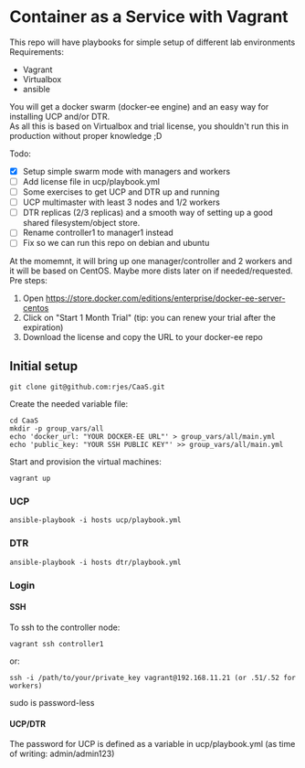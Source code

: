 # Container as a Service with Vagrant

This repo will have playbooks for simple setup of different lab environments
Requirements:
- Vagrant
- Virtualbox
- ansible

You will get a docker swarm (docker-ee engine) and an easy way for installing UCP and/or DTR.<br>
As all this is based on Virtualbox and trial license, you shouldn't run this in production without proper knowledge ;D<br>

Todo:
- [x] Setup simple swarm mode with managers and workers
- [ ] Add license file in ucp/playbook.yml
- [ ] Some exercises to get UCP and DTR up and running
- [ ] UCP multimaster with least 3 nodes and 1/2 workers
- [ ] DTR replicas (2/3 replicas) and a smooth way of setting up a good shared filesystem/object store.
- [ ] Rename controller1 to manager1 instead
- [ ] Fix so we can run this repo on debian and ubuntu

At the momemnt, it will bring up one manager/controller and 2 workers and it will be based on CentOS. Maybe more dists later on if needed/requested.
Pre steps:
1. Open https://store.docker.com/editions/enterprise/docker-ee-server-centos
2. Click on "Start 1 Month Trial" (tip: you can renew your trial after the expiration)
3. Download the license and copy the URL to your docker-ee repo

## Initial setup

```
git clone git@github.com:rjes/CaaS.git
```
Create the needed variable file:
```
cd CaaS
mkdir -p group_vars/all
echo 'docker_url: "YOUR DOCKER-EE URL"' > group_vars/all/main.yml
echo 'public_key: "YOUR SSH PUBLIC KEY"' >> group_vars/all/main.yml
``` 
Start and provision the virtual machines:
```
vagrant up
```
### UCP
```
ansible-playbook -i hosts ucp/playbook.yml
```
### DTR
```
ansible-playbook -i hosts dtr/playbook.yml
```

### Login
#### SSH
To ssh to the controller node:
```
vagrant ssh controller1
```
or:
```
ssh -i /path/to/your/private_key vagrant@192.168.11.21 (or .51/.52 for workers)
```
sudo is password-less
#### UCP/DTR
The password for UCP is defined as a variable in ucp/playbook.yml (as time of writing: admin/admin123)

